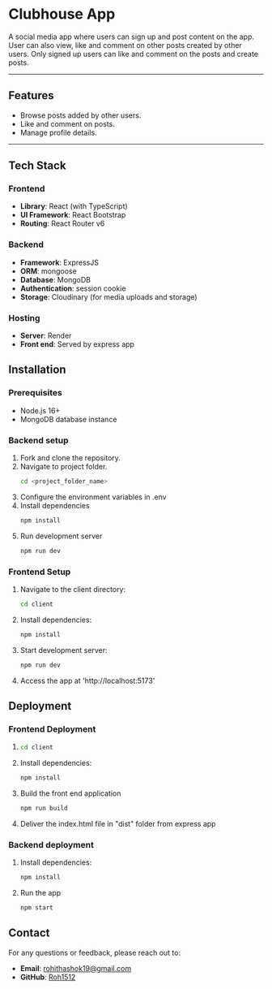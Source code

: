 # Clubhouse App

A social media app where users can sign up and post content on the app. User can also view, like and comment on other posts created by other users. Only signed up users can like and comment on the posts and create posts.

---

## Features

- Browse posts added by other users.
- Like and comment on posts.
- Manage profile details.

---

## Tech Stack

### **Frontend**

- **Library**: React (with TypeScript)
- **UI Framework**: React Bootstrap
- **Routing**: React Router v6

### **Backend**

- **Framework**: ExpressJS
- **ORM**: mongoose
- **Database**: MongoDB
- **Authentication**: session cookie
- **Storage**: Cloudinary (for media uploads and storage)

### **Hosting**

- **Server**: Render
- **Front end**: Served by express app

## Installation

### Prerequisites

- Node.js 16+
- MongoDB database instance

### Backend setup

1. Fork and clone the repository.
2. Navigate to project folder.
   ```bash
   cd <project_folder_name>
   ```
3. Configure the environment variables in .env
4. Install dependencies
   ```bash
   npm install
   ```
5. Run development server
   ```bash
   npm run dev
   ```

### Frontend Setup

1. Navigate to the client directory:
   ```bash
   cd client
   ```
2. Install dependencies:
   ```bash
   npm install
   ```
3. Start development server:
   ```bash
   npm run dev
   ```
4. Access the app at 'http://localhost:5173'

## Deployment

### Frontend Deployment

1. ```bash
   cd client
   ```

2. Install dependencies:

   ```bash
   npm install
   ```

3. Build the front end application
   ```bash
   npm run build
   ```
4. Deliver the index.html file in "dist" folder from express app

### Backend deployment

1. Install dependencies:

   ```bash
   npm install
   ```

2. Run the app
   ```bash
   npm start
   ```

## Contact

For any questions or feedback, please reach out to:

- **Email**: rohithashok19@gmail.com
- **GitHub**: [Roh1512](https://github.com/roh1512)
